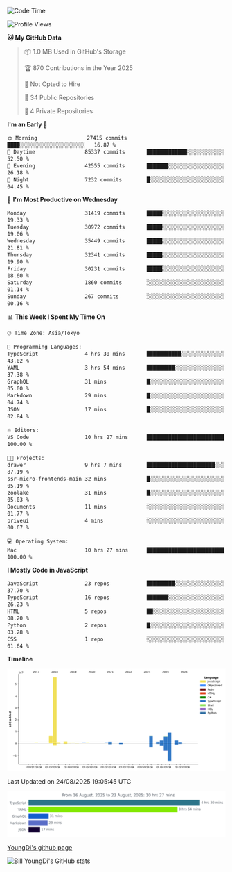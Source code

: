 <!--START_SECTION:waka-->
![Code Time](http://img.shields.io/badge/Code%20Time-1%2C392%20hrs%2013%20mins-blue)

![Profile Views](http://img.shields.io/badge/Profile%20Views-0-blue)

**🐱 My GitHub Data** 

> 📦 1.0 MB Used in GitHub's Storage 
 > 
> 🏆 870 Contributions in the Year 2025
 > 
> 🚫 Not Opted to Hire
 > 
> 📜 34 Public Repositories 
 > 
> 🔑 4 Private Repositories 
 > 
**I'm an Early 🐤** 

```text
🌞 Morning                27415 commits       ████░░░░░░░░░░░░░░░░░░░░░   16.87 % 
🌆 Daytime                85337 commits       █████████████░░░░░░░░░░░░   52.50 % 
🌃 Evening                42555 commits       ███████░░░░░░░░░░░░░░░░░░   26.18 % 
🌙 Night                  7232 commits        █░░░░░░░░░░░░░░░░░░░░░░░░   04.45 % 
```
📅 **I'm Most Productive on Wednesday** 

```text
Monday                   31419 commits       █████░░░░░░░░░░░░░░░░░░░░   19.33 % 
Tuesday                  30972 commits       █████░░░░░░░░░░░░░░░░░░░░   19.06 % 
Wednesday                35449 commits       █████░░░░░░░░░░░░░░░░░░░░   21.81 % 
Thursday                 32341 commits       █████░░░░░░░░░░░░░░░░░░░░   19.90 % 
Friday                   30231 commits       █████░░░░░░░░░░░░░░░░░░░░   18.60 % 
Saturday                 1860 commits        ░░░░░░░░░░░░░░░░░░░░░░░░░   01.14 % 
Sunday                   267 commits         ░░░░░░░░░░░░░░░░░░░░░░░░░   00.16 % 
```


📊 **This Week I Spent My Time On** 

```text
🕑︎ Time Zone: Asia/Tokyo

💬 Programming Languages: 
TypeScript               4 hrs 30 mins       ███████████░░░░░░░░░░░░░░   43.02 % 
YAML                     3 hrs 54 mins       █████████░░░░░░░░░░░░░░░░   37.38 % 
GraphQL                  31 mins             █░░░░░░░░░░░░░░░░░░░░░░░░   05.00 % 
Markdown                 29 mins             █░░░░░░░░░░░░░░░░░░░░░░░░   04.74 % 
JSON                     17 mins             █░░░░░░░░░░░░░░░░░░░░░░░░   02.84 % 

🔥 Editors: 
VS Code                  10 hrs 27 mins      █████████████████████████   100.00 % 

🐱‍💻 Projects: 
drawer                   9 hrs 7 mins        ██████████████████████░░░   87.19 % 
ssr-micro-frontends-main 32 mins             █░░░░░░░░░░░░░░░░░░░░░░░░   05.19 % 
zoolake                  31 mins             █░░░░░░░░░░░░░░░░░░░░░░░░   05.03 % 
Documents                11 mins             ░░░░░░░░░░░░░░░░░░░░░░░░░   01.77 % 
priveui                  4 mins              ░░░░░░░░░░░░░░░░░░░░░░░░░   00.67 % 

💻 Operating System: 
Mac                      10 hrs 27 mins      █████████████████████████   100.00 % 
```

**I Mostly Code in JavaScript** 

```text
JavaScript               23 repos            █████████░░░░░░░░░░░░░░░░   37.70 % 
TypeScript               16 repos            ███████░░░░░░░░░░░░░░░░░░   26.23 % 
HTML                     5 repos             ██░░░░░░░░░░░░░░░░░░░░░░░   08.20 % 
Python                   2 repos             █░░░░░░░░░░░░░░░░░░░░░░░░   03.28 % 
CSS                      1 repo              ░░░░░░░░░░░░░░░░░░░░░░░░░   01.64 % 
```



**Timeline**

![Lines of Code chart](https://raw.githubusercontent.com/Youngdi/Youngdi/master/assets/bar_graph.png)


 Last Updated on 24/08/2025 19:05:45 UTC
<!--END_SECTION:waka-->

![wakatime](./images/stat.svg)

[YoungDi's github page](https://youngdi.github.io)

![Bill YoungDi's GitHub stats](https://github-readme-stats.vercel.app/api?username=youngdi&count_private=true&show_icons=true)
